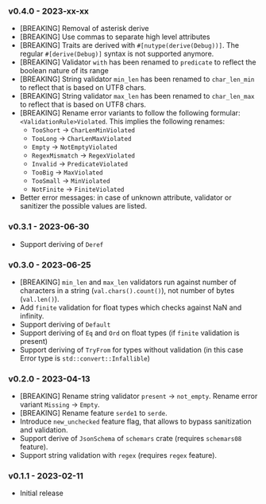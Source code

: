 ### v0.4.0 - 2023-xx-xx
* [BREAKING] Removal of asterisk derive
* [BREAKING] Use commas to separate high level attributes
* [BREAKING] Traits are derived with `#[nutype(derive(Debug))]`. The regular `#[derive(Debug)]` syntax is not supported anymore.
* [BREAKING] Validator `with` has been renamed to `predicate` to reflect the boolean nature of its range
* [BREAKING] String validator `min_len` has been renamed to `char_len_min` to reflect that is based on UTF8 chars.
* [BREAKING] String validator `max_len` has been renamed to `char_len_max` to reflect that is based on UTF8 chars.
* [BREAKING] Rename error variants to follow the following formular: `<ValidationRule>Violated`. This implies the following renames:
  * `TooShort` -> `CharLenMinViolated`
  * `TooLong` -> `CharLenMaxViolated`
  * `Empty` -> `NotEmptyViolated`
  * `RegexMismatch` -> `RegexViolated`
  * `Invalid` -> `PredicateViolated`
  * `TooBig` -> `MaxViolated`
  * `TooSmall` -> `MinViolated`
  * `NotFinite` -> `FiniteViolated`
* Better error messages: in case of unknown attribute, validator or sanitizer the possible values are listed.

### v0.3.1 - 2023-06-30
* Support deriving of `Deref`

### v0.3.0 - 2023-06-25
* [BREAKING] `min_len` and `max_len` validators run against number of characters in a string (`val.chars().count()`), not number of bytes (`val.len()`).
* Add `finite` validation for float types which checks against NaN and infinity.
* Support deriving of `Default`
* Support deriving of `Eq` and `Ord` on float types (if `finite` validation is present)
* Support deriving of `TryFrom` for types without validation (in this case Error type is `std::convert::Infallible`)

### v0.2.0 - 2023-04-13

* [BREAKING] Rename string validator `present` -> `not_empty`. Rename error variant `Missing` -> `Empty`.
* [BREAKING] Rename feature `serde1` to `serde`.
* Introduce `new_unchecked` feature flag, that allows to bypass sanitization and validation.
* Support derive of `JsonSchema` of `schemars` crate (requires `schemars08` feature).
* Support string validation with `regex` (requires `regex` feature).

### v0.1.1 - 2023-02-11
* Initial release
